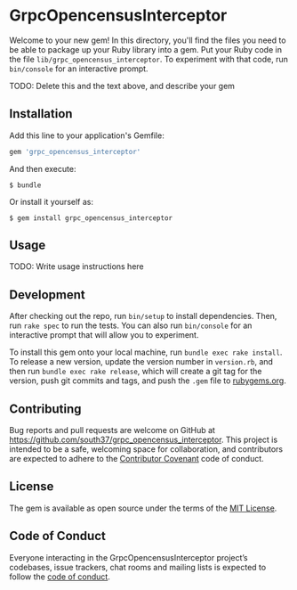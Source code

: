 # GrpcOpencensusInterceptor

Welcome to your new gem! In this directory, you'll find the files you need to be able to package up your Ruby library into a gem. Put your Ruby code in the file `lib/grpc_opencensus_interceptor`. To experiment with that code, run `bin/console` for an interactive prompt.

TODO: Delete this and the text above, and describe your gem

## Installation

Add this line to your application's Gemfile:

```ruby
gem 'grpc_opencensus_interceptor'
```

And then execute:

    $ bundle

Or install it yourself as:

    $ gem install grpc_opencensus_interceptor

## Usage

TODO: Write usage instructions here

## Development

After checking out the repo, run `bin/setup` to install dependencies. Then, run `rake spec` to run the tests. You can also run `bin/console` for an interactive prompt that will allow you to experiment.

To install this gem onto your local machine, run `bundle exec rake install`. To release a new version, update the version number in `version.rb`, and then run `bundle exec rake release`, which will create a git tag for the version, push git commits and tags, and push the `.gem` file to [rubygems.org](https://rubygems.org).

## Contributing

Bug reports and pull requests are welcome on GitHub at https://github.com/south37/grpc_opencensus_interceptor. This project is intended to be a safe, welcoming space for collaboration, and contributors are expected to adhere to the [Contributor Covenant](http://contributor-covenant.org) code of conduct.

## License

The gem is available as open source under the terms of the [MIT License](https://opensource.org/licenses/MIT).

## Code of Conduct

Everyone interacting in the GrpcOpencensusInterceptor project’s codebases, issue trackers, chat rooms and mailing lists is expected to follow the [code of conduct](https://github.com/south37/grpc_opencensus_interceptor/blob/master/CODE_OF_CONDUCT.md).
